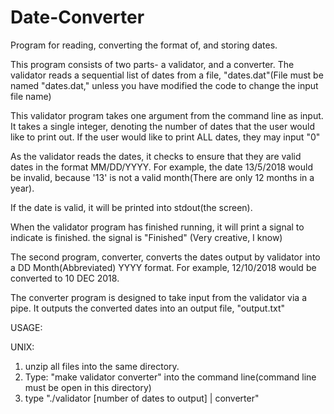 # Date-Converter
Program for reading, converting the format of, and storing dates. 

This program consists of two parts- a validator, and a converter. 
The validator reads a sequential list of dates from a file, "dates.dat"(File must be named "dates.dat,"
unless you have modified the code to change the input file name)

This validator program takes one argument from the command line as input. It takes a single integer, denoting
the number of dates that the user would like to print out. If the user would like to print ALL dates, they may input "0"

As the validator reads the dates, it checks to ensure that they are valid dates in the format MM/DD/YYYY.
For example, the date 13/5/2018 would be invalid, because '13' is not a valid month(There are only 12 months in a year).

If the date is valid, it will be printed into stdout(the screen). 

When the validator program has finished running, it will print a signal to indicate is finished. the signal is "Finished"
(Very creative, I know)

The second program, converter, converts the dates output by validator into a DD Month(Abbreviated) YYYY format.
For example, 12/10/2018 would be converted to 10 DEC 2018.

The converter program is designed to take input from the validator via a pipe. It outputs the converted dates into
an output file, "output.txt"

USAGE:

UNIX:
1. unzip all files into the same directory. 
2. Type: "make validator converter" into the command line(command line must be open in this directory)
3. type "./validator [number of dates to output] | converter"
